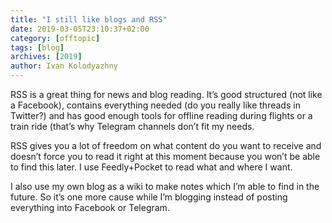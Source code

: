 ```yaml
---
title: "I still like blogs and RSS"
date: 2019-03-05T23:10:37+02:00
category: [offtopic]
tags: [blog]
archives: [2019]
author: Ivan Kolodyazhny
---
```


RSS is a great thing for news and blog reading. It’s good structured (not like
a Facebook), contains everything needed (do you really like threads in
Twitter?) and has good enough tools for offline reading during flights or a
train ride (that’s why Telegram channels don’t fit my needs.

RSS gives you a lot of freedom on what content do you want to receive and
doesn’t force you to read it right at this moment because you won’t be able to
find this later. I use Feedly+Pocket to read what and where I want.

I also use my own blog as a wiki to make notes which I’m able to find in the
future. So it’s one more cause while I’m blogging instead of posting everything
into Facebook or Telegram.
